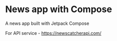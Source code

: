 # News app with Compose

A news app built with Jetpack Compose

For API service - https://newscatcherapi.com/
